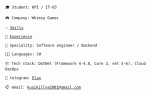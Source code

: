 <code>🎓 Student: KPI / IT-93</code>

<code>🎮 Company: Whimsy Games</code>

<code>💡 [Skills](SKILLS.md)</code>

<code>📓 [Experience](EXPERIENCE.md)</code>

<code>👷 Speciality: Software engineer / Backend </code><br>

<code>🧑‍💻 Languages: C#</code>

<code>📦 Tech stack: DotNet (Framework 4-4.8, Core 3, net 5-6), Cloud DevOps </code>

<code>💬 telegram: [Elay](https://t.me/IKUQR)</code>

<code>📫 email: [kusikillya2001@gmail.com](mailto:kusikillya2001@gmail.com)</code>
